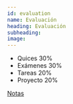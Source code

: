 ```yaml
---
id: evaluation
name: Evaluación
heading: Evaluación
subheading: 
image: 
---
```


* Quices 30%
* Exámenes 30%
* Tareas 20%
* Proyecto 20%

[Notas](https://docs.google.com/spreadsheets/d/1cwHQ6A-mcKlVuWXdbkt705Ymy6_ARoKHPoXooEXA0jM/edit?usp=sharing)